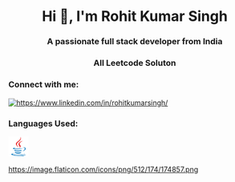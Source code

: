 <h1 align="center">Hi 👋, I'm Rohit Kumar Singh</h1>
<h3 align="center">A passionate full stack developer from India</h3>
<h3 align="center">All Leetcode Soluton</h3>

<h3 align="left">Connect with me:</h3>
<p align="left">
<a href="https://www.linkedin.com/in/rohitkumarsingh/" target="blank"><img align="center" src="https://image.flaticon.com/icons/png/512/174/174857.png" alt="https://www.linkedin.com/in/rohitkumarsingh/" height="40" width="40" /></a>
</p>
 
 
<h3 align="left">Languages Used:</h3>
<img src="https://raw.githubusercontent.com/devicons/devicon/master/icons/java/java-original.svg" alt="java" width="40" height="40"/> </a> <a href="https://developer.mozilla.org/en-US/docs/Web/JavaScript" target="_blank">


https://image.flaticon.com/icons/png/512/174/174857.png
